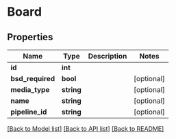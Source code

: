 # Board

## Properties
Name | Type | Description | Notes
------------ | ------------- | ------------- | -------------
**id** | **int** |  | 
**bsd_required** | **bool** |  | [optional] 
**media_type** | **string** |  | [optional] 
**name** | **string** |  | [optional] 
**pipeline_id** | **string** |  | [optional] 

[[Back to Model list]](../README.md#documentation-for-models) [[Back to API list]](../README.md#documentation-for-api-endpoints) [[Back to README]](../README.md)


